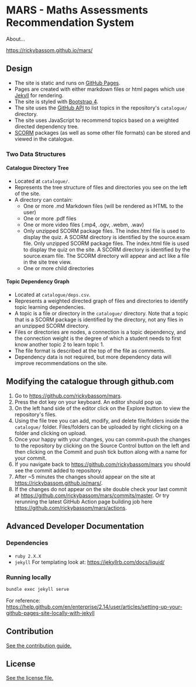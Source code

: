 
# MARS - Maths Assessments Recommendation System

About...

https://rickybassom.github.io/mars/

## Design
* The site is static and runs on [GitHub Pages](https://pages.github.com/).
* Pages are created with either markdown files or html pages which use [Jekyll](https://docs.github.com/en/pages/setting-up-a-github-pages-site-with-jekyll) for rendering.
* The site is styled with [Bootstrap 4](https://getbootstrap.com/docs/4.0/getting-started/introduction/).
* The site uses the [GitHub API](https://docs.github.com/en/rest) to list topics in the repository's `catalogue/` directory.
* The site uses JavaScript to recommend topics based on a weighted directed dependency tree.
* [SCORM](https://scorm.com/) packages (as well as some other file formats) can be stored and viewed in the catalogue.

### Two Data Structures
#### Catalogue Directory Tree
* Located at `catalogue/`.
* Represents the tree structure of files and directories you see on the left of the site.
* A directory can contain:
  * One or more .md Markdown files (will be rendered as HTML to the user)
  * One or more .pdf files
  * One or more video files (.mp4, .ogv, .webm, .wav)
  * Only unzipped SCORM package files. The index.html file is used to display the quiz. A SCORM directory is identified by the source.exam file. Only unzipped SCORM package files. The index.html file is used to display the quiz on the site. A SCORM directory is identified by the source.exam file. The SCORM directory will appear and act like a file in the site tree view.
  * One or more child directories

#### Topic Dependency Graph
* Located at `catalogue/deps.csv`.
* Represents a weighted directed graph of files and directories to identify topic learning dependencies.
* A topic is a file or directory in the `catalogue/` directory. Note that a topic that is a SCORM package is identified by the directory, not any files in an unzipped SCORM directory.
* Files or directories are nodes, a connection is a topic dependency, and the connection weight is the degree of which a student needs to first know another topic 2 to learn topic 1.
* The file format is described at the top of the file as comments.
* Dependency data is not required, but more dependency data will improve recommendations on the site.

## Modifying the catalogue through github.com
1. Go to https://github.com/rickybassom/mars.
2. Press the dot key on your keyboard. An editor should pop up.
3. On the left hand side of the editor click on the Explore button to view the repository's files.
4. Using the file tree you can add, modify, and delete file/folders inside the `catalogue/` folder. Files/folders can be uploaded by right clicking on a folder and clicking on upload.
5. Once your happy with your changes, you can commit+push the changes to the repository by clicking on the Source Control button on the left and then clicking on the Commit and push tick button along with a name for your commit.
6. If you navigate back to https://github.com/rickybassom/mars you should see the commit added to repository.
7. After ~5 minutes the changes should appear on the site at https://rickybassom.github.io/mars/.
8. If the changes do not appear on the site double check your last commit at https://github.com/rickybassom/mars/commits/master. Or try rerunning the latest GitHub Action page building job here https://github.com/rickybassom/mars/actions.

## Advanced Developer Documentation

### Dependencies
- `ruby 2.X.X`
- `jekyll` For templating look at: https://jekyllrb.com/docs/liquid/

### Running locally
```sh
bundle exec jekyll serve
``` 
For reference: https://help.github.com/en/enterprise/2.14/user/articles/setting-up-your-github-pages-site-locally-with-jekyll


## Contribution

[See the contribution guide.](./CONTRIBUTING.md)

## License

[See the license file.](./LICENSE.md)
